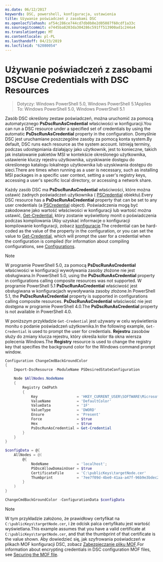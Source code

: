 ```yaml
---
ms.date: 06/12/2017
keywords: DSC, powershell, konfiguracja, ustawienia
title: Używanie poświadczeń z zasobami DSC
ms.openlocfilehash: af54c286ce744cd7db0b0e2d05087f60cdf1a33c
ms.sourcegitcommit: e7445ba8203da304286c591ff513900ad1c244a4
ms.translationtype: MT
ms.contentlocale: pl-PL
ms.lasthandoff: 04/23/2019
ms.locfileid: "62080054"
---
```

# <a name="use-credentials-with-dsc-resources"></a><span data-ttu-id="d6964-103">Używanie poświadczeń z zasobami DSC</span><span class="sxs-lookup"><span data-stu-id="d6964-103">Use Credentials with DSC Resources</span></span>

> <span data-ttu-id="d6964-104">Dotyczy: Windows PowerShell 5.0, Windows PowerShell 5.1</span><span class="sxs-lookup"><span data-stu-id="d6964-104">Applies To: Windows PowerShell 5.0, Windows PowerShell 5.1</span></span>

<span data-ttu-id="d6964-105">Zasób DSC określony zestaw poświadczeń, można uruchomić za pomocą automatycznego **PsDscRunAsCredential** właściwości w konfiguracji.</span><span class="sxs-lookup"><span data-stu-id="d6964-105">You can run a DSC resource under a specified set of credentials by using the automatic **PsDscRunAsCredential** property in the configuration.</span></span>
<span data-ttu-id="d6964-106">Domyślnie DSC jest uruchamiane poszczególne zasoby za pomocą konta system.</span><span class="sxs-lookup"><span data-stu-id="d6964-106">By default, DSC runs each resource as the system account.</span></span>
<span data-ttu-id="d6964-107">Istnieją terminy, podczas udostępniania działający jako użytkownik, jest to konieczne, takich jak instalowanie pakietów MSI w kontekście określonego użytkownika, ustawienie kluczy rejestru użytkownika, uzyskiwanie dostępu do określonego katalogu lokalnego użytkownika lub uzyskiwania dostępu do sieci.</span><span class="sxs-lookup"><span data-stu-id="d6964-107">There are times when running as a user is necessary, such as installing MSI packages in a specific user context, setting a user's registry keys, accessing a user's specific local directory, or accessing a network share.</span></span>

<span data-ttu-id="d6964-108">Każdy zasób DSC ma **PsDscRunAsCredential** właściwości, które można ustawić żadnych poświadczeń użytkownika ( [PSCredential](/dotnet/api/system.management.automation.pscredential) obiektu).</span><span class="sxs-lookup"><span data-stu-id="d6964-108">Every DSC resource has a **PsDscRunAsCredential** property that can be set to any user credentials (a [PSCredential](/dotnet/api/system.management.automation.pscredential) object).</span></span>
<span data-ttu-id="d6964-109">Poświadczenia mogą być zakodowane jako wartość właściwości w konfiguracji lub wartość można ustawić, [Get-Credential](/powershell/module/Microsoft.PowerShell.Security/Get-Credential), który zostanie wyświetlony monit o poświadczenia podczas kompilowania (Aby uzyskać informacje o konfiguracji kompilowanie konfiguracji, zobacz [konfiguracje](configurations.md).</span><span class="sxs-lookup"><span data-stu-id="d6964-109">The credential can be hard-coded as the value of the property in the configuration, or you can set the value to [Get-Credential](/powershell/module/Microsoft.PowerShell.Security/Get-Credential), which will prompt the user for a credential when the configuration is compiled (for information about compiling configurations, see [Configurations](configurations.md).</span></span>

> [!NOTE]
> <span data-ttu-id="d6964-110">W programie PowerShell 5.0, za pomocą **PsDscRunAsCredential** właściwości w konfiguracji wywoływania zasoby złożone nie jest obsługiwana.</span><span class="sxs-lookup"><span data-stu-id="d6964-110">In PowerShell 5.0, using the **PsDscRunAsCredential** property in configurations calling composite resources was not supported.</span></span>
> <span data-ttu-id="d6964-111">W programie PowerShell 5.1 **PsDscRunAsCredential** właściwość jest obsługiwana w konfiguracjach wywoływania zasoby złożone.</span><span class="sxs-lookup"><span data-stu-id="d6964-111">In PowerShell 5.1, the **PsDscRunAsCredential** property is supported in configurations calling composite resources.</span></span>
> <span data-ttu-id="d6964-112">**PsDscRunAsCredential** właściwość nie jest dostępna w programie PowerShell 4.0.</span><span class="sxs-lookup"><span data-stu-id="d6964-112">The **PsDscRunAsCredential** property is not available in PowerShell 4.0.</span></span>

<span data-ttu-id="d6964-113">W poniższym przykładzie `Get-Credential` jest używany w celu wyświetlenia monitu o podanie poświadczeń użytkownika.</span><span class="sxs-lookup"><span data-stu-id="d6964-113">In the following example, `Get-Credential` is used to prompt the user for credentials.</span></span>
<span data-ttu-id="d6964-114">**Rejestru** zasobów służy do zmiany klucza rejestru, który określa kolor tła okna wiersza polecenia Windows.</span><span class="sxs-lookup"><span data-stu-id="d6964-114">The **Registry** resource is used to change the registry key that specifies the background color for the Windows command prompt window.</span></span>

```powershell
Configuration ChangeCmdBackGroundColor
{
    Import-DscResource -ModuleName PSDesiredStateConfiguration

    Node $AllNodes.NodeName
    {
        Registry CmdPath
        {
            Key                  = 'HKEY_CURRENT_USER\SOFTWARE\Microsoft\Command Processor'
            ValueName            = 'DefaultColor'
            ValueData            = '1F'
            ValueType            = 'DWORD'
            Ensure               = 'Present'
            Force                = $true
            Hex                  = $true
            PsDscRunAsCredential = Get-Credential
        }
    }
}

$configData = @{
    AllNodes = @(
        @{
            NodeName             = 'localhost';
            PSDscAllowDomainUser = $true
            CertificateFile      = 'C:\publicKeys\targetNode.cer'
            Thumbprint           = '7ee7f09d-4be0-41aa-a47f-96b9e3bdec25'
        }
    )
}

ChangeCmdBackGroundColor -ConfigurationData $configData
```

> [!NOTE]
> <span data-ttu-id="d6964-115">W tym przykładzie założono, że prawidłowy certyfikat na `C:\publicKeys\targetNode.cer`, i że odcisk palca certyfikatu jest wartość wyświetlana.</span><span class="sxs-lookup"><span data-stu-id="d6964-115">This example assumes that you have a valid certificate at `C:\publicKeys\targetNode.cer`, and that the thumbprint of that certificate is the value shown.</span></span>
> <span data-ttu-id="d6964-116">Aby dowiedzieć się, jak szyfrowania poświadczeń w plikach MOF konfiguracji DSC, zobacz [Zabezpieczanie pliku MOF](../pull-server/secureMOF.md).</span><span class="sxs-lookup"><span data-stu-id="d6964-116">For information about encrypting credentials in DSC configuration MOF files, see [Securing the MOF file](../pull-server/secureMOF.md).</span></span>
